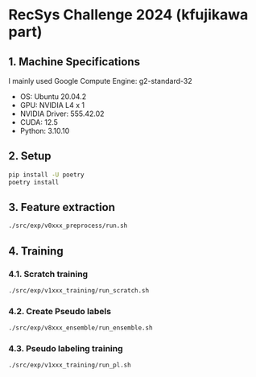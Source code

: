# RecSys Challenge 2024 (kfujikawa part)

## 1. Machine Specifications

I mainly used Google Compute Engine: g2-standard-32

- OS: Ubuntu 20.04.2
- GPU: NVIDIA L4 x 1
- NVIDIA Driver: 555.42.02
- CUDA: 12.5
- Python: 3.10.10

## 2. Setup

```bash
pip install -U poetry
poetry install
```

## 3. Feature extraction

```bash
./src/exp/v0xxx_preprocess/run.sh
```

## 4. Training

### 4.1. Scratch training

```bash
./src/exp/v1xxx_training/run_scratch.sh
```

### 4.2. Create Pseudo labels

```bash
./src/exp/v8xxx_ensemble/run_ensemble.sh
```

### 4.3. Pseudo labeling training

```bash
./src/exp/v1xxx_training/run_pl.sh
```
